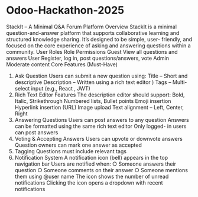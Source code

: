 # Odoo-Hackathon-2025
StackIt – A Minimal Q&A Forum Platform
Overview
StackIt is a minimal question-and-answer platform that supports collaborative
learning and structured knowledge sharing. It’s designed to be simple, user- friendly,
and focused on the core experience of asking and answering questions within a
community.
User Roles
Role Permissions
Guest View all questions and answers
User Register, log in, post questions/answers, vote
Admin Moderate content
Core Features (Must-Have)
1. Ask Question
Users can submit a new question using:
Title – Short and descriptive
Description – Written using a rich text editor )
Tags – Multi-select input (e.g., React , JWT)
2. Rich Text Editor Features
The description editor should support:
Bold, Italic, Strikethrough
Numbered lists, Bullet points
Emoji insertion
Hyperlink insertion (URL)
Image upload
Text alignment – Left, Center, Right
3. Answering Questions
Users can post answers to any question
Answers can be formatted using the same rich text editor
Only logged- in users can post answers
4. Voting & Accepting Answers
Users can upvote or downvote answers
Question owners can mark one answer as accepted
5. Tagging
Questions must include relevant tags
6. Notification System
A notification icon (bell) appears in the top navigation bar
Users are notified when:
○ Someone answers their question
○ Someone comments on their answer
○ Someone mentions them using @user name
The icon shows the number of unread notifications
Clicking the icon opens a dropdown with recent notifications

